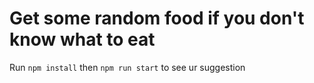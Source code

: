 # Get some random food if you don't know what to eat

Run `npm install` then `npm run start` to see ur suggestion
